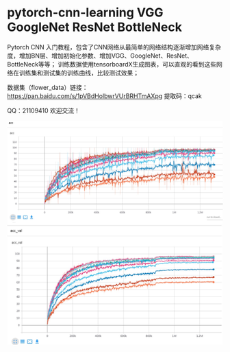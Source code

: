 # pytorch-cnn-learning VGG GoogleNet ResNet BottleNeck
Pytorch CNN 入门教程，包含了CNN网络从最简单的网络结构逐渐增加网络复杂度，增加BN层、增加初始化参数、增加VGG、GoogleNet、ResNet、BottleNeck等等；
训练数据使用tensorboardX生成图表，可以直观的看到这些网络在训练集和测试集的训练曲线，比较测试效果；

数据集（flower_data）链接：https://pan.baidu.com/s/1pVBdHolbwrVUrBRHTmAXpg 提取码：qcak 

QQ：21109410 欢迎交流！

![pytorch-cnn-learning](acc.jpg)
![pytorch-cnn-learning](acc_val.jpg)

